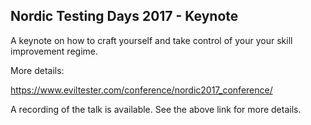 ## Nordic Testing Days 2017 - Keynote

A keynote on how to craft yourself and take control of your your skill improvement regime. 

More details:

https://www.eviltester.com/conference/nordic2017_conference/

A recording of the talk is available. See the above link for more details.